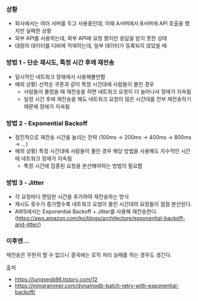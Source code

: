 ### 상황

- 회사에서는 여러 서버를 두고 사용중인데, 이때 A서버에서 B서버에 API 호출을 했지만 실패한 상황
- 외부 API를 사용하는데, 외부 API에 요청 했지만 응답을 받지 못한 상태
- 대량의 데이터를 디비에 적재하는데, 일부 데이터가 등록되지 않았을 때

### 방법 1 - 단순 재시도, 특정 시간 후에 재전송

- 일시적인 네트워크 장애에서 사용해볼만함
- 예외 상황) 선착순 쿠폰과 같이 특정 시간대에 사람들이 몰린 경우
    - 사람들이 몰렸을 때 재전송을 하면 네트워크 요청이 더 늘어나서 장애가 지속됨
    - 일정 시간 후에 재전송을 해도 네트워크 요청이 많은 시간대를 전부 재전송하기 때문에 장애가 지속됨

### 방법 2 - Exponential Backoff

- 점진적으로 재전송 시간을 늘리는 전략 (100ms → 200ms → 400ms → 800ms → …)
- 예외 상황) 특정 시간대에 사람들이 몰린 경우 해당 방법을 사용해도 지수적인 시간에 네트워크 장애가 지속됨
  - 특정 시간에 집중된 요청을 분산해야하는 방법이 필요함

### 방법 3 - Jitter

- 각 요청마다 랜덤한 시간을 추가하여 재전송하는 방식
- 재시도 횟수가 증가할수록 네트워크 요청이 몰린 시간대의 요청들이 점점 분산된다.
- AWS에서는 Exponential Backoff + Jitter를 사용해 재전송한다.
(https://aws.amazon.com/ko/blogs/architecture/exponential-backoff-and-jitter/)

### 이후엔…

재전송은 무한히 할 수 없으니 결국에는 로직 처리 실패를 하는 경우도 생긴다.

출처

- https://jungseob86.tistory.com/12
- https://mingrammer.com/dynamodb-batch-retry-with-exponential-backoff/
